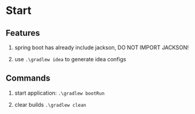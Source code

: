 # Start

## Features

1. spring boot has already include jackson, DO NOT IMPORT JACKSON!

2. use ```.\gradlew idea``` to generate idea configs


## Commands

1. start application: ```.\gradlew bootRun```

2. clear builds ```.\gradlew clean```